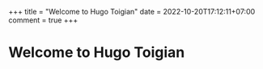 +++
title =  "Welcome to Hugo Toigian"
date = 2022-10-20T17:12:11+07:00
comment = true
+++

# Welcome to Hugo Toigian
